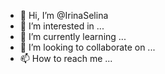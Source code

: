 - 👋 Hi, I’m @IrinaSelina
- 👀 I’m interested in ...
- 🌱 I’m currently learning ...
- 💞️ I’m looking to collaborate on ...
- 📫 How to reach me ...

<!---
IrinaSelina/IrinaSelina is a ✨ special ✨ repository because its `README.md` (this file) appears on your GitHub profile.
You can click the Preview link to take a look at your changes.
--->
